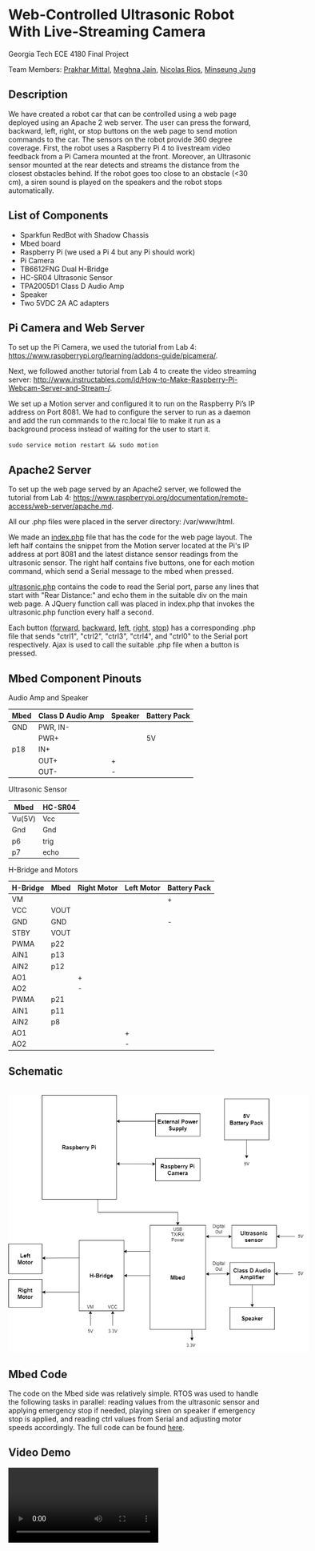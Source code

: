 # Web-Controlled Ultrasonic Robot With Live-Streaming Camera

Georgia Tech ECE 4180 Final Project

Team Members: [Prakhar Mittal](https://github.com/mittalprakhar), [Meghna Jain](https://github.com/mjain02), [Nicolas Rios](https://github.com/incordios), [Minseung Jung](https://github.com/mjung76)

## Description

We have created a robot car that can be controlled using a web page deployed using an Apache 2 web server. The user can press the forward, backward, left, right, or stop buttons on the web page to send motion commands to the car. The sensors on the robot provide 360 degree coverage. First, the robot uses a Raspberry Pi 4 to livestream video feedback from a Pi Camera mounted at the front. Moreover, an Ultrasonic sensor mounted at the rear detects and streams the distance from the closest obstacles behind. If the robot goes too close to an obstacle (<30 cm), a siren sound is played on the speakers and the robot stops automatically.

## List of Components

* Sparkfun RedBot with Shadow Chassis
* Mbed board
* Raspberry Pi (we used a Pi 4 but any Pi should work)
* Pi Camera
* TB6612FNG Dual H-Bridge
* HC-SR04 Ultrasonic Sensor
* TPA2005D1 Class D Audio Amp
* Speaker
* Two 5VDC 2A AC adapters

## Pi Camera and Web Server

To set up the Pi Camera, we used the tutorial from Lab 4: https://www.raspberrypi.org/learning/addons-guide/picamera/.

Next, we followed another tutorial from Lab 4 to create the video streaming server: http://www.instructables.com/id/How-to-Make-Raspberry-Pi-Webcam-Server-and-Stream-/.

We set up a Motion server and configured it to run on the Raspberry Pi’s IP address on Port 8081. We had to configure the server to run as a daemon and add the run commands to the rc.local file to make it run as a background process instead of waiting for the user to start it.

<code>sudo service motion restart && sudo motion</code>

## Apache2 Server

To set up the web page served by an Apache2 server, we followed the tutorial from Lab 4: https://www.raspberrypi.org/documentation/remote-access/web-server/apache.md.

All our .php files were placed in the server directory: /var/www/html.

We made an [index.php](Pi/index.php) file that has the code for the web page layout. The left half contains the snippet from the Motion server located at the Pi's IP address at port 8081 and the latest distance sensor readings from the ultrasonic sensor. The right half contains five buttons, one for each motion command, which send a Serial message to the mbed when pressed.

[ultrasonic.php](Pi/ultrasonic.php) contains the code to read the Serial port, parse any lines that start with "Rear Distance:" and echo them in the suitable div on the main web page. A JQuery function call was placed in index.php that invokes the ultrasonic.php function every half a second.
 
Each button ([forward](Pi/forward.php), [backward](Pi/backward.php), [left](Pi/left.php), [right](Pi/right.php), [stop](Pi/stop.php)) has a corresponding .php file that sends "ctrl1", "ctrl2", "ctrl3", "ctrl4", and "ctrl0" to the Serial port respectively. Ajax is used to call the suitable .php file when a button is pressed.

## Mbed Component Pinouts

 Audio Amp and Speaker
 
 |  Mbed   |  Class D Audio Amp  | Speaker | Battery Pack |
 |---------|---------------------|---------|--------------|
 |   GND   |     PWR, IN-        |         |              |
 |         |       PWR+          |         |      5V      |
 |   p18   |        IN+          |         |              |
 |         |       OUT+          |    +    |              |
 |         |       OUT-          |    -    |              |
 
 Ultrasonic Sensor
 
 |  Mbed    |   HC-SR04   |
 |----------|-------------|
 |  Vu(5V)  |     Vcc     |
 |   Gnd    |     Gnd     |
 |    p6    |     trig    |
 |    p7    |     echo    |
 
 H-Bridge and Motors
 
 |  H-Bridge  |  Mbed  |  Right Motor  |  Left Motor  |  Battery Pack  |
 |------------|--------|---------------|--------------|----------------|
 |     VM     |        |               |              |        +       |
 |    VCC     |  VOUT  |               |              |                |
 |    GND     |   GND  |               |              |        -       |
 |    STBY    |  VOUT  |               |              |                |
 |    PWMA    |   p22  |               |              |                |
 |    AIN1    |   p13  |               |              |                |
 |    AIN2    |   p12  |               |              |                |
 |    AO1     |        |       +       |              |                |
 |    AO2     |        |       -       |              |                |
 |    PWMA    |   p21  |               |              |                |
 |    AIN1    |   p11  |               |              |                |
 |    AIN2    |   p8   |               |              |                |
 |    AO1     |        |               |       +      |                |
 |    AO2     |        |               |       -      |                |

## Schematic

<br><img src="Media/schematic.png" style="max-width:600px">

## Mbed Code

The code on the Mbed side was relatively simple. RTOS was used to handle the following tasks in parallel: reading values from the ultrasonic sensor and applying emergency stop if needed, playing siren on speaker if emergency stop is applied, and reading ctrl values from Serial and adjusting motor speeds accordingly. The full code can be found [here](Mbed/main.cpp).

## Video Demo

<video src="https://user-images.githubusercontent.com/19234681/235768128-a51384a7-8ea1-4e86-a4a4-79c9ba064927.mp4"></video>
